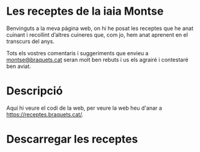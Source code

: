 # Les receptes de la iaia Montse

Benvinguts a la meva pàgina web, on hi he posat les receptes que he anat cuinant i recollint d’altres cuineres que, com jo, hem anat aprenent en el transcurs del anys.

Tots els vostres comentaris i suggeriments que envieu a <a href="mailto: montse@braquets.cat">montse@braquets.cat</a> seran molt ben rebuts i us els agrairé i contestaré ben aviat.

# Descripció

Aquí hi veure el codi de la web, per veure la web heu d'anar a <a href="https://receptes.braquets.cat/" target="_blank">https://receptes.braquets.cat/</a>.

# Descarregar les receptes
